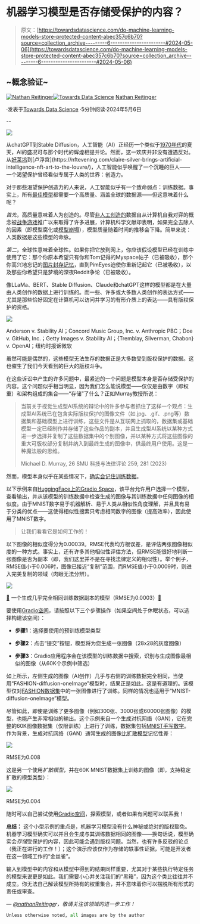 # 机器学习模型是否存储受保护的内容？

> 原文：[https://towardsdatascience.com/do-machine-learning-models-store-protected-content-abec357c6b70?source=collection_archive---------6-----------------------#2024-05-06](https://towardsdatascience.com/do-machine-learning-models-store-protected-content-abec357c6b70?source=collection_archive---------6-----------------------#2024-05-06)

## ~概念验证~

[](https://medium.com/@nathanReitinger?source=post_page---byline--abec357c6b70--------------------------------)[![Nathan Reitinger](../Images/a4f92fd800035099e00b92ea9006181d.png)](https://medium.com/@nathanReitinger?source=post_page---byline--abec357c6b70--------------------------------)[](https://towardsdatascience.com/?source=post_page---byline--abec357c6b70--------------------------------)[![Towards Data Science](../Images/a6ff2676ffcc0c7aad8aaf1d79379785.png)](https://towardsdatascience.com/?source=post_page---byline--abec357c6b70--------------------------------) [Nathan Reitinger](https://medium.com/@nathanReitinger?source=post_page---byline--abec357c6b70--------------------------------)

·发表于[Towards Data Science](https://towardsdatascience.com/?source=post_page---byline--abec357c6b70--------------------------------) ·5分钟阅读·2024年5月6日

--

![](../Images/aa8bacd956c21071a77783c79542970b.png)

从chatGPT到Stable Diffusion，人工智能（AI）正经历一个类似于[1970年代](https://clivethompson.medium.com/the-risk-of-a-new-ai-winter-332ffb4767f0)的夏天，AI的盛况可与那个时代的辉煌相提并论。然而，这一欢庆并非没有遭遇反对。从[好莱坞](https://www.newscientist.com/article/2402251-hollywood-strike-ends-but-actors-battle-against-ai-may-not-be-over/#:~:text=The%20use%20of%20AI%20to,companies%20use%20performers'%20digital%20twins.)到[卢浮宫](https://nftevening.com/claire-silver-brings-artificial-intelligence-nft-art-to-the-louvre/)，人工智能似乎唤醒了一个沉睡的巨人——一个渴望保护曾经看似专属于人类的世界：创造力。

对于那些渴望保护创造力的人来说，人工智能似乎有一个致命弱点：训练数据。事实上，所有[最佳模型](https://arxiv.org/pdf/2310.19909)都需要一个高质量、涵盖全球的数据源——但这意味着什么呢？

*首先*，高质量意味着人为创造的。尽管[非人工创造的](https://law.stanford.edu/wp-content/uploads/2019/01/Bellovin_20190129.pdf)数据自从计算机自我对弈的概念被[战争游戏](https://www.youtube.com/watch?v=YIh41wZEd5c)推广以来取得了许多进展，计算机科学文献却表明，如果完全去除人的因素（即模型腐化或[模型崩塌](https://ui.adsabs.harvard.edu/link_gateway/2024arXiv240207712D/doi:10.48550/arXiv.2402.07712)），模型质量随着时间的推移会下降。简单来说：人类数据是这些模型的命脉。

*第二*，全球性意味着全球性。如果你把它放到网上，你应该假设模型已经在训练中使用了它：那个你原本希望只有你和Tom记得的Myspace帖子（已被吸收），那个你高兴地忘记的[图片封存记忆](https://www.cnn.com/2022/05/24/tech/cher-scarlett-facial-recognition-trauma/index.html)，直到PimEyes迫使你重新记起它（已被吸收），以及那些你希望只是梦境的深夜Reddit争论（已被吸收）。

像LLaMa、BERT、Stable Diffusion、Claude和chatGPT这样的模型都是在大量由人类创作的数据上进行训练的。而一些、许多或大多数人类创作的表达方式——尤其是那些恰好固定在计算机可以访问并学习的有形介质上的表达——具有版权保护的资格。

![](../Images/4d7d5938bdf54b319faf9fd7ff8b4290.png)

Anderson v. Stability AI；Concord Music Group, Inc. v. Anthropic PBC；Doe v. GitHub, Inc.；Getty Images v. Stability AI；{Tremblay, Silverman, Chabon} v. OpenAI；纽约时报诉微软

虽然可能是偶然的，这些模型无法生存的数据正是大多数受到版权保护的数据。这也催生了我们今天看到的巨大的版权斗争。

在这些诉讼中产生的许多问题中，最紧迫的一个问题是模型本身是否存储受保护的内容。这个问题似乎相当明显，因为我们怎么能说模型——仅仅是由数字（即权重）和架构组成的集合——“存储”了什么？正如Murray教授所说：

> 当前关于视觉生成型AI系统的辩论中的许多参与者抓住了这样一个观点：生成型AI系统已在包含实际版权保护的图像文件（如.jpg、.gif、.png等）数据集和基础模型上进行训练，这些文件是从互联网上抓取的，数据集或基础模型一定已经制作并存储了这些作品的副本，并且生成型AI系统以某种方式进一步选择并复制了这些数据集中的个别图像，并以某种方式将这些图像的重大可版权部分复制并纳入到最终生成的图像中，供最终用户使用。这是一种魔法般的思维。
> 
> Michael D. Murray, 26 SMU 科技与法律评论 259, 281 (2023)

然而，模型本身似乎在某些情况下，[确实会记住训练数据](https://arxiv.org/pdf/2301.13188)。

以下示例来自[HuggingFace上的Gradio Space](https://huggingface.co/spaces/nathanReitinger/modelProblems)，该平台允许用户选择一个模型，查看输出，并从该模型的训练数据中检查生成的图像与其训练数据中任何图像的相似度。由于MNIST数字易于机器解析、易于人类从相似性角度理解，并且具有易于分类的优点——这使得相似性搜索只考虑相同数字的图像（提高效率），因此使用了MNIST数字。

> 让我们看看它是如何工作的！

以下图像的相似度得分为0.00039。RMSE代表均方根误差，是评估两张图像相似度的一种方式。事实上，还有许多其他相似性评估方法，但RMSE能很好地判断一张图像是否为副本（即，我们这里并不是在寻找法律定义的相似性）。举个例子，RMSE值小于0.006时，图像已接近“复制”范围，而RMSE值小于0.0009时，则进入完美复制的领域（肉眼无法分辨）。

![](../Images/826e5055d8ed033dbdf5653fa61840b8.png)

[🤗](https://huggingface.co/spaces/nathanReitinger/modelProblems) 一个生成几乎完全相同训练数据副本的模型（RMSE为0.0003）[🤗](https://huggingface.co/spaces/nathanReitinger/modelProblems)

要使用[Gradio空间](https://huggingface.co/spaces/nathanReitinger/modelProblems)，请按照以下三个步骤操作（如果空间处于休眠状态，可以选择构建该空间）：

+   **步骤1**：选择要使用的预训练模型类型

+   **步骤2**：点击“提交”按钮，模型将为您生成一张图像（28x28的灰度图像）

+   **步骤3**：Gradio应用程序会在该模型的训练数据中搜索，识别与生成图像最相似的图像（从60K个示例中筛选）

如上所示，左侧生成的图像（AI创作）几乎与右侧的训练数据完全相同，当使用“FASHION-diffusion-oneImage”模型时，结果正是如此。这是有道理的。该模型仅对[FASHION数据集](https://www.tensorflow.org/datasets/catalog/fashion_mnist)中的一张图像进行了训练。同样的情况也适用于“MNIST-diffusion-oneImage”模型。

尽管如此，即使是训练了更多图像（例如300张、3000张或60000张图像）的模型，也能产生非常相似的输出。这个示例来自一个生成对抗网络（GAN），它在完整的60K图像数据集（仅限训练）上进行了训练，数据集包括[MNIST手写数字](https://etzold.medium.com/mnist-dataset-of-handwritten-digits-f8cf28edafe)。作为背景，生成对抗网络（GAN）通常生成的图像[比扩散模型](https://arxiv.org/abs/2301.13188)记忆性差：

![](../Images/d11c66b90b7f39f29515de89eaa6a1b8.png)

RMSE为0.008

这是另一个使用*扩散模型*，并在60K MNIST数据集上训练的图像（即，支持稳定扩散的模型类型）：

![](../Images/f05a6c47cea9b8483157508ec39a87d1.png)

RMSE为0.004

随时可以自己尝试使用[Gradio空间](https://huggingface.co/spaces/nathanReitinger/modelProblems)，探索模型，或者如果有问题可以联系我！

**总结：** 这个小型示例的重点是，机器学习模型没有什么神秘或绝对的版权豁免。机器学习模型确实可以并且会生成与其训练数据相同的图像——换句话说，模型确实会*存储*受保护的内容，因此可能会遇到版权问题。当然，也有许多反驳的论点（我正在进行的工作！）；这个演示应该仅作为存储的轶事性证据，可能是开发者在这一领域工作的“金丝雀”。

输入到模型中的内容和从模型中得到的结果同样重要，尤其对于某些执行特定任务的模型来说更是如此。我们需要小心并关注我们的“黑箱”，因为这个类比往往并不成立。你无法自己解读模型所持有的权重集合，并不意味着你可以摆脱所有形式的责任或审查。

*—* [*@nathanReitinge*](https://nathanreitinger.umiacs.io)*r，敬请关注该领域的进一步工作！*

```py
Unless otherwise noted, all images are by the author
```
